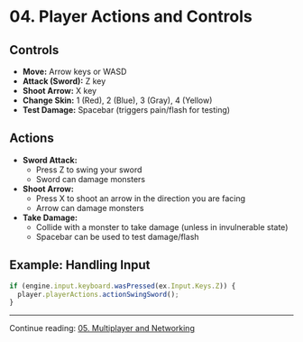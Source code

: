 # 04. Player Actions and Controls

## Controls

- **Move:** Arrow keys or WASD
- **Attack (Sword):** Z key
- **Shoot Arrow:** X key
- **Change Skin:** 1 (Red), 2 (Blue), 3 (Gray), 4 (Yellow)
- **Test Damage:** Spacebar (triggers pain/flash for testing)

## Actions

- **Sword Attack:**
  - Press Z to swing your sword
  - Sword can damage monsters
- **Shoot Arrow:**
  - Press X to shoot an arrow in the direction you are facing
  - Arrow can damage monsters
- **Take Damage:**
  - Collide with a monster to take damage (unless in invulnerable state)
  - Spacebar can be used to test damage/flash

## Example: Handling Input

```ts
if (engine.input.keyboard.wasPressed(ex.Input.Keys.Z)) {
  player.playerActions.actionSwingSword();
}
```

---

Continue reading: [05. Multiplayer and Networking](05.%20Multiplayer%20and%20Networking.md)
